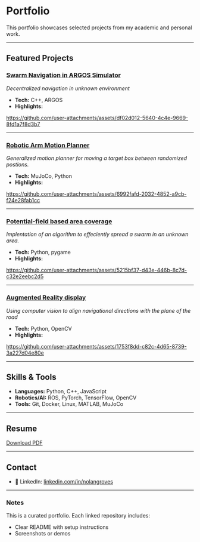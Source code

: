 # Portfolio

This portfolio showcases selected projects from my academic and personal work.

---

## Featured Projects

### [Swarm Navigation in ARGOS Simulator](https://github.com/nolangroves/SwarmNavigation)
*Decentralized navigation in unknown environment*  
- **Tech:** C++, ARGOS  
- **Highlights:**   


https://github.com/user-attachments/assets/df02d012-5640-4c4e-9669-8fd1a7f8d3b7




---

### [Robotic Arm Motion Planner](https://github.com/yourusername/project2)
*Generalized motion planner for moving a target box between randomized postions.*  
- **Tech:** MuJoCo, Python 
- **Highlights:** 


https://github.com/user-attachments/assets/6992fafd-2032-4852-a9cb-f24e28fab1cc


---

### [Potential-field based area coverage](https://github.com/yourusername/project2)
*Implentation of an algorithm to effeciently spread a swarm in an unknown area.*  
- **Tech:** Python, pygame 
- **Highlights:** 



https://github.com/user-attachments/assets/5215bf37-d43e-446b-8c7d-c32e2eebc2d5




---

### [Augmented Reality display](https://github.com/yourusername/project2)
*Using computer vision to align navigational directions with the plane of the road*  
- **Tech:** Python, OpenCV
- **Highlights:** 


https://github.com/user-attachments/assets/1753f8dd-c82c-4d65-8739-3a227d04e80e


---

## Skills & Tools
- **Languages:** Python, C++, JavaScript  
- **Robotics/AI:** ROS, PyTorch, TensorFlow, OpenCV  
- **Tools:** Git, Docker, Linux, MATLAB, MuJoCo  

---

## Resume
[Download PDF](https://github.com/nolangroves/Resume/raw/main/Resume.pdf)  


---

## Contact
- 🔗 LinkedIn: [linkedin.com/in/nolangroves](https://linkedin.com/in/nolangroves)

---

### Notes
This is a curated portfolio. Each linked repository includes:  
- Clear README with setup instructions  
- Screenshots or demos  
